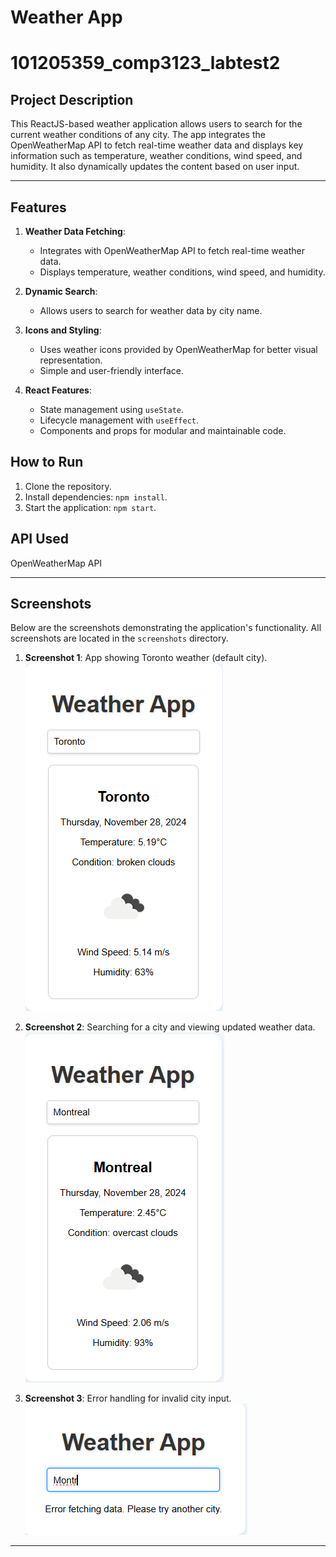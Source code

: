 # Weather App
# 101205359_comp3123_labtest2

## Project Description
This ReactJS-based weather application allows users to search for the current weather conditions of any city. The app integrates the OpenWeatherMap API to fetch real-time weather data and displays key information such as temperature, weather conditions, wind speed, and humidity. It also dynamically updates the content based on user input.

---

## Features
1. **Weather Data Fetching**:
   - Integrates with OpenWeatherMap API to fetch real-time weather data.
   - Displays temperature, weather conditions, wind speed, and humidity.

2. **Dynamic Search**:
   - Allows users to search for weather data by city name.

3. **Icons and Styling**:
   - Uses weather icons provided by OpenWeatherMap for better visual representation.
   - Simple and user-friendly interface.

4. **React Features**:
   - State management using `useState`.
   - Lifecycle management with `useEffect`.
   - Components and props for modular and maintainable code.

## How to Run
1. Clone the repository.
2. Install dependencies: `npm install`.
3. Start the application: `npm start`.

## API Used
OpenWeatherMap API

---

## Screenshots
Below are the screenshots demonstrating the application's functionality. All screenshots are located in the `screenshots` directory.

1. **Screenshot 1**: App showing Toronto weather (default city).
   ![Screenshot 1](screenshots/screenshot1.png)

2. **Screenshot 2**: Searching for a city and viewing updated weather data.
   ![Screenshot 2](screenshots/screenshot3.png)

3. **Screenshot 3**: Error handling for invalid city input.
   ![Screenshot 3](screenshots/screenshot2.png)

---
